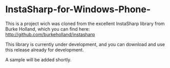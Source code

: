 InstaSharp-for-Windows-Phone-
=============================

This is a project wich was cloned from the excellent InstaSharp library from Burke Holland, which you can find here: http://github.com/burkeholland/instasharp

This library is currently under development, and you can download and use this release already for development.

A sample will be added shortly.